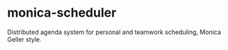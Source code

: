 # monica-scheduler

Distributed agenda system for personal and teamwork scheduling, Monica Geller style.
